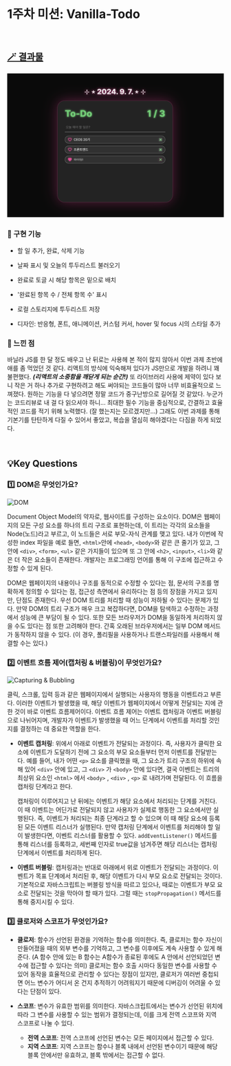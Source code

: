 # 1주차 미션: Vanilla-Todo

<br>

## [🪄 결과물](vanilla-todo-20th-ys.vercel.app)

![screen](./screen.png)

### 🩵 구현 기능
- 할 일 추가, 완료, 삭제 기능

- 날짜 표시 및 오늘의 투두리스트 불러오기

- 완료로 토글 시 해당 항목은 밑으로 배치

- '완료된 항목 수 / 전체 항목 수' 표시

- 로컬 스토리지에 투두리스트 저장

- 디자인: 반응형, 폰트, 애니메이션, 커스텀 커서, hover 및 focus 시의 스타일 추가

### 🩵 느낀 점
바닐라 JS를 한 달 정도 배우고 난 뒤로는 사용헤 본 적이 많지 않아서 이번 과제 초반에 애를 좀 먹었던 것 같다. 리액트의 방식에 익숙해져 있다가 JS만으로 개발을 하려니 꽤 불편했다. **<em>(리액트의 소중함을 깨닫게 되는 순간!)</em>** 또 라이브러리 사용에 제약이 있다 보니 작은 거 하나 추가로 구현하려고 해도 써야되는 코드들이 많아 너무 비효율적으로 느껴졌다. 원하는 기능을 다 넣으려면 정말 코드가 중구난방으로 길어질 것 같았다. 누군가는 코드리뷰로 내 걸 다 읽으셔야 하니... 최대한 필수 기능을 중심적으로, 간결하고 효율적인 코드를 적기 위해 노력했다. (잘 했는지는 모르겠지만...) 그래도 이번 과제를 통해 기본기를 탄탄하게 다질 수 있어서 좋았고, 복습을 열심히 해야겠다는 다짐을 하게 되었다.

<br/>

## 💡Key Questions

### 1️⃣ DOM은 무엇인가요?
![DOM](https://www.freecodecamp.org/news/content/images/2024/01/9-dom-example.png)

Document Object Model의 약자로, 웹사이트를 구성하는 요소이다. DOM은 웹페이지의 모든 구성 요소를 하나의 트리 구조로 표현하는데, 이 트리는 각각의 요소들을 Node(노드)라고 부르고, 이 노드들은 서로 부모-자식 관계를 맺고 있다. 내가 이번에 작성한 index 파일을 예로 들면, `<html>`안에 `<head>`, `<body>`와 같은 큰 줄기가 있고, 그 안에 `<div>`, `<form>`, `<ul>` 같은 가지들이 있으며 또 그 안에 `<h2>`, `<input>`, `<li>`와 같은 더 작은 요소들이 존재한다. 개발자는 프로그래밍 언어를 통해 이 구조에 접근하고 수정할 수 있게 된다.

DOM은 웹페이지의 내용이나 구조를 동적으로 수정할 수 있다는 점, 문서의 구조를 명확하게 정의할 수 있다는 점, 접근성 측면에서 유리하다는 점 등의 장점을 가지고 있지만, 단점도 존재한다. 우선 DOM 트리를 처리할 때 성능이 저하될 수 있다는 문제가 있다. 만약 DOM의 트리 구조가 매우 크고 복잡하다면, DOM을 탐색하고 수정하는 과정에서 성능에 큰 부담이 될 수 있다. 또한 모든 브라우저가 DOM을 동일하게 처리하지 않을 수도 있다는 점 또한 고려해야 한다. 간혹 오래된 브라우저에서는 일부 DOM 메서드가 동작하지 않을 수 있다. (이 경우, 폴리필을 사용하거나 트랜스파일러를 사용해서 해결할 수는 있다.)

### 2️⃣ 이벤트 흐름 제어(캡처링 & 버블링)이 무엇인가요?
![Capturing & Bubbling](https://user-images.githubusercontent.com/58619071/193438888-ceef93fd-e232-43bd-95a3-fbb1e83c56f8.png)

클릭, 스크롤, 입력 등과 같은 웹페이지에서 실행되는 사용자의 행동을 이벤트라고 부른다. 이러한 이벤트가 발생했을 때, 해당 이벤트가 웹페이지에서 어떻게 전달되는 지에 관한 것이 바로 이벤트 흐름제어이다. 이벤트 흐름 제어는 이벤트 캡처링과 이벤트 버블링으로 나뉘어지며, 개발자가 이벤트가 발생했을 때 어느 단계에서 이벤트를 처리할 것인지를 결정하는 데 중요한 역할을 한다. 

- **이벤트 캡처링**: 위에서 아래로 이벤트가 전달되는 과정이다. 즉, 사용자가 클릭한 요소에 이벤트가 도달하기 전에 그 요소의 부모 요소들부터 먼저 이벤트를 전달받는다. 예를 들어, 내가 어떤 `<p>` 요소를 클릭했을 때, 그 요소가 트리 구조의 하위에 속해 있어 `<div>` 안에 있고, 그 `<div>` 가 `<body>` 안에 있다면, 결국 이벤트는 트리의 최상위 요소인 `<html>` 에서 `<body>` , `<div>` , `<p>` 로 내려가며 전달된다. 이 흐름을 캡처링 단계라고 한다.

  캡처링이 이루어지고 난 뒤에는 이벤트가 해당 요소에서 처리되는 단계를 거친다. 이 때 이벤트는 어딘가로 전달되지 않고 사용자가 실제로 행동한 그 요소에서만 실행된다. 즉, 이벤트가 처리되는 최종 단계라고 할 수 있으며 이 때 해당 요소에 등록된 모든 이벤트 리스너가 실행된다. 만약 캡처링 단계에서 이벤트를 처리해야 할 일이 발생한다면, 이벤트 리스너를 활용할 수 있다. `addEventListener()` 메서드를 통해 리스너를 등록하고,  세번째 인자로 true값을 넘겨주면 해당 리스너는 캡처링 단계에서 이벤트를 처리하게 된다.
  
- **이벤트 버블링**: 캡처링과는 반대로 아래에서 위로 이벤트가 전달되는 과정이다. 이벤트가 목표 단계에서 처리된 후, 해당 이벤트가 다시 부모 요소로 전달되는 것이다. 기본적으로 자바스크립트는 버블링 방식을 따르고 있으나, 때로는 이벤트가 부모 요소로 전달되는 것을 막아야 할 때가 있다. 그럴 때는 `stopPropagation()` 메서드를 통해 중지시킬 수 있다.

### 3️⃣ 클로저와 스코프가 무엇인가요?
- **클로저**: 함수가 선언된 환경을 기억하는 함수를 의미한다. 즉, 클로저는 함수 자신이 만들어졌을 때의 외부 변수를 기억하고, 그 변수를 이후에도 계속 사용할 수 있게 해준다. (A 함수 안에 있는 B 함수는 A함수가 종료된 후에도 A 안에서 선언되었던 변수에 접근할 수 있다는 의미) 클로저는 함수 호출 시마다 동일한 변수를 사용할 수 있어 동작을 효율적으로 관리할 수 있다는 장점이 있지만, 클로저가 여러번 중첩되면 어느 변수가 어디서 온 건지 추적하기 어려워지기 때문에 디버깅이 어려울 수 있다는 단점이 있다.

- **스코프**: 변수가 유효한 범위를 의미한다. 자바스크립트에서는 변수가 선언된 위치에 따라 그 변수를 사용할 수 있는 범위가 결정되는데, 이를 크게 전역 스코프와 지역 스코프로 나눌 수 있다.
  - **전역 스코프**: 전역 스코프에 선언된 변수는 모든 페이지에서 접근할 수 있다.
  - **지역 스코프**: 지역 스코프는 함수나 블록 내에서 선언된 변수이기 때문에 해당 블록 안에서만 유효하고, 블록 밖에서는 접근할 수 없다.